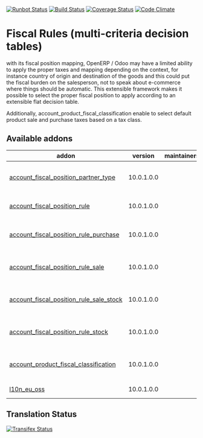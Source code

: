 [![Runbot Status](https://runbot.odoo-community.org/runbot/badge/flat/93/10.0.svg)](https://runbot.odoo-community.org/runbot/repo/github-com-oca-account-fiscal-rule-93)
[![Build Status](https://travis-ci.org/OCA/account-fiscal-rule.svg?branch=10.0)](https://travis-ci.org/OCA/account-fiscal-rule)
[![Coverage Status](https://coveralls.io/repos/OCA/account-fiscal-rule/badge.svg?branch=10.0)](https://coveralls.io/r/OCA/account-fiscal-rule?branch=10.0)
[![Code Climate](https://codeclimate.com/github/OCA/account-fiscal-rule/badges/gpa.svg)](https://codeclimate.com/github/OCA/account-fiscal-rule)

Fiscal Rules (multi-criteria decision tables)
=============================================

with its fiscal position mapping, OpenERP / Odoo may have a limited
ability to apply the proper taxes and mapping depending on the
context, for instance country of origin and destination of the goods
and this could put the fiscal burden on the salesperson, not to speak
about e-commerce where things should be automatic. This extensible
framework makes it possible to select the proper fiscal position to
apply according to an extensible flat decision table.

Additionally, account_product_fiscal_classification enable to select
default product sale and purchase taxes based on a tax class.

[//]: # (addons)

Available addons
----------------
addon | version | maintainers | summary
--- | --- | --- | ---
[account_fiscal_position_partner_type](account_fiscal_position_partner_type/) | 10.0.1.0.0 |  | Account Fiscal Position Partner Type
[account_fiscal_position_rule](account_fiscal_position_rule/) | 10.0.1.0.0 |  | Account Fiscal Position Rule
[account_fiscal_position_rule_purchase](account_fiscal_position_rule_purchase/) | 10.0.1.0.0 |  | Account Fiscal Position Rule Purchase
[account_fiscal_position_rule_sale](account_fiscal_position_rule_sale/) | 10.0.1.0.0 |  | Account Fiscal Position Rule Sale
[account_fiscal_position_rule_sale_stock](account_fiscal_position_rule_sale_stock/) | 10.0.1.0.0 |  | Account Fiscal Position Rule Sale Stock
[account_fiscal_position_rule_stock](account_fiscal_position_rule_stock/) | 10.0.1.0.0 |  | Account Fiscal Position Rule Stock
[account_product_fiscal_classification](account_product_fiscal_classification/) | 10.0.1.0.0 |  | Simplify taxes management for products
[l10n_eu_oss](l10n_eu_oss/) | 10.0.1.0.0 |  | L10n EU OSS

[//]: # (end addons)

Translation Status
------------------
[![Transifex Status](https://www.transifex.com/projects/p/OCA-account-fiscal-rule-10-0/chart/image_png)](https://www.transifex.com/projects/p/OCA-account-fiscal-rule-10-0)
